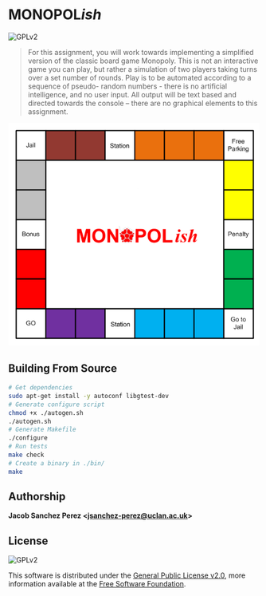 # MONOPOL*ish*

![GPLv2][license-badge]



> For this assignment, you will work towards implementing a simplified version of the classic board
> game Monopoly. This is not an interactive game you can play, but rather a simulation of two players
> taking turns over a set number of rounds. Play is to be automated according to a sequence of pseudo-
> random numbers - there is no artificial intelligence, and no user input. All output will be text based
> and directed towards the console – there are no graphical elements to this assignment.



![](./docs/board.png)



## Building From Source

```bash
# Get dependencies
sudo apt-get install -y autoconf libgtest-dev
# Generate configure script
chmod +x ./autogen.sh
./autogen.sh
# Generate Makefile
./configure
# Run tests
make check
# Create a binary in ./bin/
make
```



## Authorship

**Jacob Sanchez Perez \<jsanchez-perez@uclan.ac.uk>**



## License

![GPLv2][license-badge]

This software is distributed under the [General Public License v2.0][license], more information available at the [Free Software Foundation][gnu].


[uclan]: https://uclan.ac.uk

[license]: LICENSE "General Public License"
[gnu]: https://www.gnu.org/licenses/old-licenses/gpl-2.0.html "Free Software Foundation"

[license-badge]: https://img.shields.io/github/license/jacobszpz/Monopol-ish